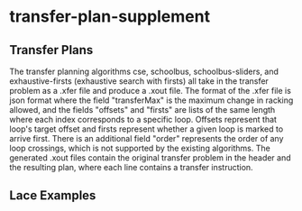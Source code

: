 # transfer-plan-supplement

## Transfer Plans
The transfer planning algorithms cse, schoolbus, schoolbus-sliders, and exhaustive-firsts (exhaustive search with firsts) all take in the transfer problem as a .xfer file and produce a .xout file. The format of the .xfer file is json format where the field "transferMax" is the maximum change in racking allowed, and the fields "offsets" and "firsts" are lists of the same length where each index corresponds to a specific loop. Offsets represent that loop's target offset and firsts represent whether a given loop is marked to arrive first. There is an additional field "order" represents the order of any loop crossings, which is not supported by the existing algorithms. The generated .xout files contain the original transfer problem in the header and the resulting plan, where each line contains a transfer instruction. 

## Lace Examples
